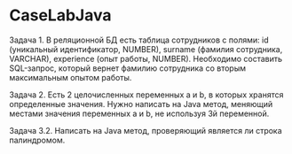 # CaseLabJava

Задача 1. 
В реляционной БД есть таблица сотрудников с полями: id (уникальный идентификатор, NUMBER), surname (фамилия сотрудника, VARCHAR), experience (опыт работы, NUMBER). Необходимо составить SQL-запрос, который вернет фамилию сотрудника со вторым максимальным опытом работы.

Задача 2. 
Есть 2 целочисленных переменных a и b, в которых хранятся определенные значения. Нужно написать на Java метод, меняющий местами значения переменных a и b, не используя 3й переменной.

Задача 3.2. 
Написать на Java метод, проверяющий является ли строка палиндромом. 
